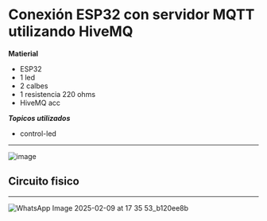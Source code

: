 # Conexión ESP32 con servidor MQTT utilizando HiveMQ

**Matierial**
  - ESP32
  - 1 led
  - 2 calbes
  - 1 resistencia 220 ohms
  - HiveMQ acc

***Topicos utilizados***
- control-led
-------------------------------------------------------------------------------------------
![image](https://github.com/user-attachments/assets/6e667394-6b5c-4d33-ba02-4200e9128fae)

## **Circuito fisico**
-------------------------------------------------------------------------------------------
![WhatsApp Image 2025-02-09 at 17 35 53_b120ee8b](https://github.com/user-attachments/assets/6fc128e0-8d72-4681-8e72-87f828012202)
